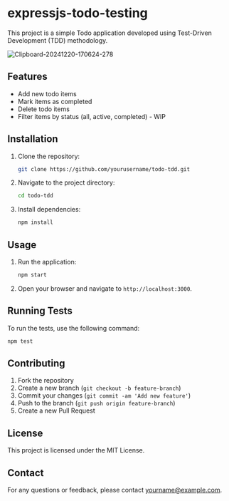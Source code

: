 # expressjs-todo-testing

This project is a simple Todo application developed using Test-Driven Development (TDD) methodology.

![Clipboard-20241220-170624-278](https://github.com/user-attachments/assets/52d4d97b-c82d-4837-84a6-92a8878d74c4)


## Features

- Add new todo items
- Mark items as completed
- Delete todo items
- Filter items by status (all, active, completed) - WIP

## Installation

1. Clone the repository:
   ```sh
   git clone https://github.com/yourusername/todo-tdd.git
   ```
2. Navigate to the project directory:
   ```sh
   cd todo-tdd
   ```
3. Install dependencies:
   ```sh
   npm install
   ```

## Usage

1. Run the application:
   ```sh
   npm start
   ```
2. Open your browser and navigate to `http://localhost:3000`.

## Running Tests

To run the tests, use the following command:

```sh
npm test
```

## Contributing

1. Fork the repository
2. Create a new branch (`git checkout -b feature-branch`)
3. Commit your changes (`git commit -am 'Add new feature'`)
4. Push to the branch (`git push origin feature-branch`)
5. Create a new Pull Request

## License

This project is licensed under the MIT License.

## Contact

For any questions or feedback, please contact [yourname@example.com](mailto:yourname@example.com).
